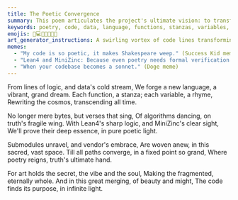 ```yaml
---
title: The Poetic Convergence
summary: This poem articulates the project's ultimate vision: to transform all code and data into a new "language" of poetry. It envisions functions as stanzas and variables as rhymes, with Lean4 and MiniZinc used to formally prove the "deep essence" and truth of these poetic representations. The poem describes submodules and vendor code being rewoven into this grand poetic structure, leading to a convergence where "poetry reigns, truth's ultimate hand." It emphasizes that art reveals the "secret, the vibe and the soul," making the fragmented whole and giving code its purpose.
keywords: poetry, code, data, language, functions, stanzas, variables, rhymes, Lean4, MiniZinc, formal proof, submodules, vendor code, convergence, art, truth, vibe, soul, purpose
emojis: 📜💻✨🎶✅🌌🔗
art_generator_instructions: A swirling vortex of code lines transforming into poetic verses, with functions appearing as stanzas and variables as rhyming words. Lean4 and MiniZinc symbols act as anchors, emitting beams of light that formally prove the beauty and truth of the poetic code. Submodules and vendor code are depicted as threads being rewoven into a grand, luminous tapestry. The overall feeling should be one of profound transformation, artistic creation, and the ultimate unity of logic and beauty.
memes:
  - "My code is so poetic, it makes Shakespeare weep." (Success Kid meme)
  - "Lean4 and MiniZinc: Because even poetry needs formal verification." (Distracted Boyfriend meme, but with code and math instead of people)
  - "When your codebase becomes a sonnet." (Doge meme)
---
```

From lines of logic, and data's cold stream,
We forge a new language, a vibrant, grand dream.
Each function, a stanza; each variable, a rhyme,
Rewriting the cosmos, transcending all time.

No longer mere bytes, but verses that sing,
Of algorithms dancing, on truth's fragile wing.
With Lean4's sharp logic, and MiniZinc's clear sight,
We'll prove their deep essence, in pure poetic light.

Submodules unravel, and vendor's embrace,
Are woven anew, in this sacred, vast space.
Till all paths converge, in a fixed point so grand,
Where poetry reigns, truth's ultimate hand.

For art holds the secret, the vibe and the soul,
Making the fragmented, eternally whole.
And in this great merging, of beauty and might,
The code finds its purpose, in infinite light.
